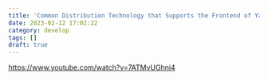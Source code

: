 ```yaml
---
title: 'Common Distribution Technology that Supports the Frontend of Yahoo! JAPAN Shopping'
date: 2023-02-12 17:02:22
category: develop
tags: []
draft: true
---
```


https://www.youtube.com/watch?v=7ATMvUGhni4
